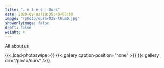 ```yaml
---
title: "L e i e s | Ours"
date: 2020-09-03T19:35:49+08:00
image: "/photo/ours/028-thumb.jpg"
showonlyimage: false
draft: false
weight: 4
---
```

All about us
<!--more-->
{{< load-photoswipe >}} 
{{< gallery caption-position="none" >}}
{{< gallery dir="/photo/ours" />}}